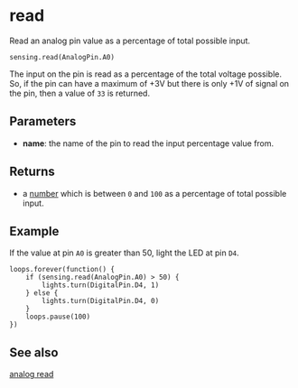 # read

Read an analog pin value as a percentage of total possible input.

```sig
sensing.read(AnalogPin.A0)
```
The input on the pin is read as a percentage of the total voltage possible. So, if the pin can have a maximum of +3V but there is only +1V of signal on the pin, then a value of `33` is returned.

## Parameters

* **name**: the name of the pin to read the input percentage value from.

## Returns

* a [number](/types/number) which is between `0` and `100` as a percentage of total possible input.

## Example

If the value at pin `A0` is greater than 50, light the LED at pin `D4`.

```blocks
loops.forever(function() {
    if (sensing.read(AnalogPin.A0) > 50) {
        lights.turn(DigitalPin.D4, 1)
    } else {
        lights.turn(DigitalPin.D4, 0)
    }
    loops.pause(100)
})
```

## See also

[analog read](/reference/pins/analog-read)